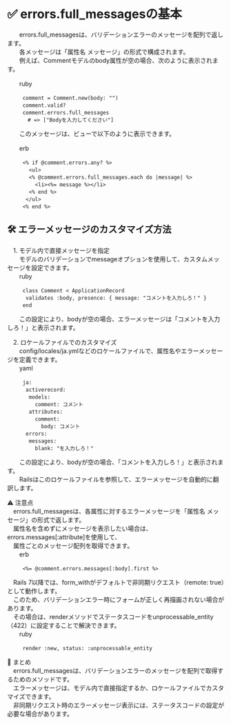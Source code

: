 # ✅ errors.full_messagesの基本
　　errors.full_messagesは、バリデーションエラーのメッセージを配列で返します。<br>
　　各メッセージは「属性名 メッセージ」の形式で構成されます。<br>
　　例えば、Commentモデルのbody属性が空の場合、次のように表示されます。​<br>

　　ruby<br>
  ```
　　　comment = Comment.new(body: "")
　　　comment.valid?
　　　comment.errors.full_messages
　　　　# => ["Bodyを入力してください"]
```
　　このメッセージは、ビューで以下のように表示できます。​<br>

　　erb<br>
  ```
　　　<% if @comment.errors.any? %>
　　　  <ul>
    　　　<% @comment.errors.full_messages.each do |message| %>
      　　　<li><%= message %></li>
   　　　 <% end %>
 　　　 </ul>
　　　<% end %>
```

## 🛠 エラーメッセージのカスタマイズ方法
　1. モデル内で直接メッセージを指定<br>
　　モデルのバリデーションでmessageオプションを使用して、カスタムメッセージを設定できます。​<br>
　　ruby<br>
  ```
　　　class Comment < ApplicationRecord
 　　　 validates :body, presence: { message: "コメントを入力しろ！" }
　　　end
```
　　この設定により、bodyが空の場合、エラーメッセージは「コメントを入力しろ！」と表示されます。​<br>

　2. ロケールファイルでのカスタマイズ<br>
　　config/locales/ja.ymlなどのロケールファイルで、属性名やエラーメッセージを定義できます。​<br>
　　yaml
  ```
　　　ja:
 　　　 activerecord:
   　　　 models:
     　　　 comment: コメント
   　　　 attributes:
    　　　  comment:
      　　　  body: コメント
 　　　 errors:
    　　　messages:
    　　　  blank: "を入力しろ！"
```
　　この設定により、bodyが空の場合、「コメントを入力しろ！」と表示されます。​<br>
　　Railsはこのロケールファイルを参照して、エラーメッセージを自動的に翻訳します。​<br>

⚠️ 注意点<br>
　errors.full_messagesは、各属性に対するエラーメッセージを「属性名 メッセージ」の形式で返します。​<br>
　属性名を含めずにメッセージを表示したい場合は、errors.messages[:attribute]を使用して、<br>
　属性ごとのメッセージ配列を取得できます。​<br>
　　erb<br>
  ```
　　　<%= @comment.errors.messages[:body].first %>
```
　Rails 7以降では、form_withがデフォルトで非同期リクエスト（remote: true）として動作します。​<br>
　このため、バリデーションエラー時にフォームが正しく再描画されない場合があります。​<br>
　その場合は、renderメソッドでステータスコードをunprocessable_entity（422）に設定することで解決できます。​<br>
　　ruby<br>
  ```
　　　render :new, status: :unprocessable_entity
```

📝 まとめ<br>
　errors.full_messagesは、バリデーションエラーのメッセージを配列で取得するためのメソッドです。<br>
　エラーメッセージは、モデル内で直接指定するか、ロケールファイルでカスタマイズできます。<br>
　非同期リクエスト時のエラーメッセージ表示には、ステータスコードの設定が必要な場合があります。<br>
